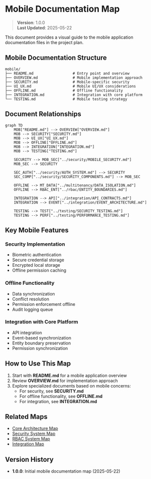 
# Mobile Documentation Map

> **Version**: 1.0.0  
> **Last Updated**: 2025-05-22

This document provides a visual guide to the mobile application documentation files in the project plan.

## Mobile Documentation Structure

```
mobile/
├── README.md                  # Entry point and overview
├── OVERVIEW.md                # Mobile implementation approach
├── SECURITY.md                # Mobile-specific security
├── UI_UX.md                   # Mobile UI/UX considerations
├── OFFLINE.md                 # Offline functionality
├── INTEGRATION.md             # Integration with core platform
└── TESTING.md                 # Mobile testing strategy
```

## Document Relationships

```mermaid
graph TD
    MOB["README.md"] --> OVERVIEW["OVERVIEW.md"]
    MOB --> SECURITY["SECURITY.md"]
    MOB --> UI_UX["UI_UX.md"]
    MOB --> OFFLINE["OFFLINE.md"]
    MOB --> INTEGRATION["INTEGRATION.md"]
    MOB --> TESTING["TESTING.md"]
    
    SECURITY --> MOB_SEC["../security/MOBILE_SECURITY.md"]
    MOB_SEC --> SECURITY
    
    SEC_AUTH["../security/AUTH_SYSTEM.md"] --> SECURITY
    SEC_COMP["../security/SECURITY_COMPONENTS.md"] --> MOB_SEC
    
    OFFLINE --> MT_DATA["../multitenancy/DATA_ISOLATION.md"]
    OFFLINE --> RBAC_ENT["../rbac/ENTITY_BOUNDARIES.md"]
    
    INTEGRATION --> API["../integration/API_CONTRACTS.md"]
    INTEGRATION --> EVENT["../integration/EVENT_ARCHITECTURE.md"]
    
    TESTING --> TEST["../testing/SECURITY_TESTING.md"]
    TESTING --> PERF["../testing/PERFORMANCE_TESTING.md"]
```

## Key Mobile Features

### Security Implementation
- Biometric authentication
- Secure credential storage
- Encrypted local storage
- Offline permission caching

### Offline Functionality
- Data synchronization
- Conflict resolution
- Permission enforcement offline
- Audit logging queue

### Integration with Core Platform
- API integration
- Event-based synchronization
- Entity boundary preservation
- Permission synchronization

## How to Use This Map

1. Start with **README.md** for a mobile application overview
2. Review **OVERVIEW.md** for implementation approach
3. Explore specialized documents based on mobile concerns:
   - For security, see **SECURITY.md**
   - For offline functionality, see **OFFLINE.md**
   - For integration, see **INTEGRATION.md**

## Related Maps

- [Core Architecture Map](CORE_ARCHITECTURE_MAP.md)
- [Security System Map](SECURITY_SYSTEM_MAP.md)
- [RBAC System Map](RBAC_SYSTEM_MAP.md)
- [Integration Map](INTEGRATION_MAP.md)

## Version History

- **1.0.0**: Initial mobile documentation map (2025-05-22)
